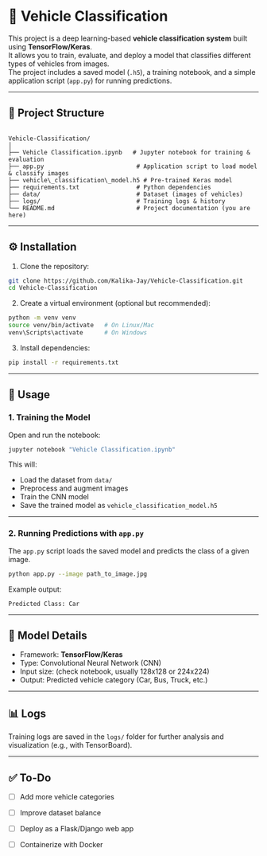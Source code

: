# 🚗 Vehicle Classification

This project is a deep learning-based **vehicle classification system** built using **TensorFlow/Keras**.  
It allows you to train, evaluate, and deploy a model that classifies different types of vehicles from images.  
The project includes a saved model (`.h5`), a training notebook, and a simple application script (`app.py`) for running predictions.

---

## 📂 Project Structure

```

Vehicle-Classification/
│
├── Vehicle Classification.ipynb   # Jupyter notebook for training & evaluation
├── app.py                          # Application script to load model & classify images
├── vehicle\_classification\_model.h5 # Pre-trained Keras model
├── requirements.txt                # Python dependencies
├── data/                           # Dataset (images of vehicles)
├── logs/                           # Training logs & history
└── README.md                       # Project documentation (you are here)

````

---

## ⚙️ Installation

1. Clone the repository:

```bash
git clone https://github.com/Kalika-Jay/Vehicle-Classification.git
cd Vehicle-Classification
````

2. Create a virtual environment (optional but recommended):

```bash
python -m venv venv
source venv/bin/activate   # On Linux/Mac
venv\Scripts\activate      # On Windows
```

3. Install dependencies:

```bash
pip install -r requirements.txt
```

---

## 🚀 Usage

### 1. Training the Model

Open and run the notebook:

```bash
jupyter notebook "Vehicle Classification.ipynb"
```

This will:

* Load the dataset from `data/`
* Preprocess and augment images
* Train the CNN model
* Save the trained model as `vehicle_classification_model.h5`

---

### 2. Running Predictions with `app.py`

The `app.py` script loads the saved model and predicts the class of a given image.

```bash
python app.py --image path_to_image.jpg
```

Example output:

```
Predicted Class: Car
```

---

## 🧠 Model Details

* Framework: **TensorFlow/Keras**
* Type: Convolutional Neural Network (CNN)
* Input size: (check notebook, usually 128x128 or 224x224)
* Output: Predicted vehicle category (Car, Bus, Truck, etc.)

---

## 📊 Logs

Training logs are saved in the `logs/` folder for further analysis and visualization (e.g., with TensorBoard).

---

## ✅ To-Do

* [ ] Add more vehicle categories
* [ ] Improve dataset balance
* [ ] Deploy as a Flask/Django web app
* [ ] Containerize with Docker

